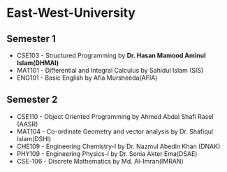 # East-West-University


## Semester 1
- CSE103 - Structured Programming by <b>Dr. Hasan Mamood Aminul Islam(DHMAI)</b>
- MAT101 - Differential and Integral Calculus by Sahidul Islam (SIS)
- ENG101 - Basic English by Afia Mursheeda(AFIA)

## Semester 2
- CSE110 - Object Oriented Programming by Ahmed Abdal Shafi Rasel (AASR)
- MAT104 - Co-ordinate Geometry and vector analysis by Dr. Shafiqul Islam(DSHI)
- CHE109 - Engineering Chemistry-I by Dr. Nazmul Abedin Khan (DNAK)
- PHY109 - Engineering Physics-I by Dr. Sonia Akter Ema(DSAE)
- CSE-106 - Discrete Mathematics by Md. Al-Imran(IMRAN)
